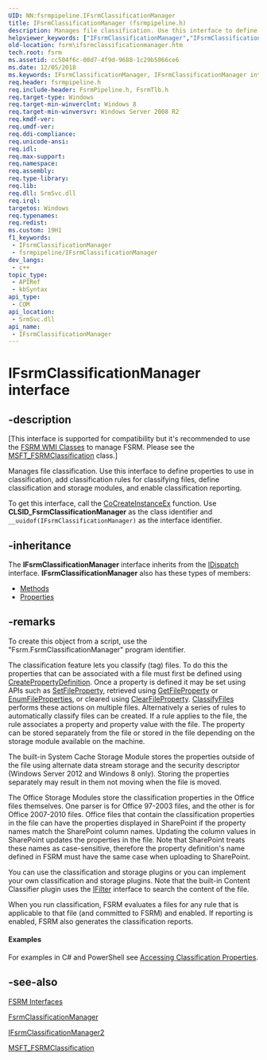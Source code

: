 ```yaml
---
UID: NN:fsrmpipeline.IFsrmClassificationManager
title: IFsrmClassificationManager (fsrmpipeline.h)
description: Manages file classification. Use this interface to define properties to use in classification, add classification rules for classifying files, define classification and storage modules, and enable classification reporting.
helpviewer_keywords: ["IFsrmClassificationManager","IFsrmClassificationManager interface [File Server Resource Manager]","IFsrmClassificationManager interface [File Server Resource Manager]","described","fs.ifsrmclassificationmanager","fsrm.ifsrmclassificationmanager","fsrmpipeline/IFsrmClassificationManager"]
old-location: fsrm\ifsrmclassificationmanager.htm
tech.root: fsrm
ms.assetid: cc504f6c-00d7-4f9d-9688-1c29b5066ce6
ms.date: 12/05/2018
ms.keywords: IFsrmClassificationManager, IFsrmClassificationManager interface [File Server Resource Manager], IFsrmClassificationManager interface [File Server Resource Manager],described, fs.ifsrmclassificationmanager, fsrm.ifsrmclassificationmanager, fsrmpipeline/IFsrmClassificationManager
req.header: fsrmpipeline.h
req.include-header: FsrmPipeline.h, FsrmTlb.h
req.target-type: Windows
req.target-min-winverclnt: Windows 8
req.target-min-winversvr: Windows Server 2008 R2
req.kmdf-ver: 
req.umdf-ver: 
req.ddi-compliance: 
req.unicode-ansi: 
req.idl: 
req.max-support: 
req.namespace: 
req.assembly: 
req.type-library: 
req.lib: 
req.dll: SrmSvc.dll
req.irql: 
targetos: Windows
req.typenames: 
req.redist: 
ms.custom: 19H1
f1_keywords:
 - IFsrmClassificationManager
 - fsrmpipeline/IFsrmClassificationManager
dev_langs:
 - c++
topic_type:
 - APIRef
 - kbSyntax
api_type:
 - COM
api_location:
 - SrmSvc.dll
api_name:
 - IFsrmClassificationManager
---
```


# IFsrmClassificationManager interface


## -description

<p class="CCE_Message">[This interface is supported for compatibility but it's recommended to use the 
    <a href="/previous-versions/windows/desktop/fsrm/fsrm-wmi-classes">FSRM WMI Classes</a> to manage FSRM. Please see the 
    <a href="/previous-versions/windows/desktop/fsrm/msft-fsrmclassification">MSFT_FSRMClassification</a> class.]

Manages file classification. Use this interface to define properties to use in classification, add 
    classification rules for classifying files, define classification and storage modules, and enable classification 
    reporting.

To get this interface, call the 
    <a href="/windows/desktop/api/combaseapi/nf-combaseapi-cocreateinstanceex">CoCreateInstanceEx</a> function. Use 
    <b>CLSID_FsrmClassificationManager</b> as the class identifier and 
    <code>__uuidof(IFsrmClassificationManager)</code> as the interface identifier.

## -inheritance

The <b xmlns:loc="http://microsoft.com/wdcml/l10n">IFsrmClassificationManager</b> interface inherits from the <a href="/previous-versions/windows/desktop/api/oaidl/nn-oaidl-idispatch">IDispatch</a> interface. <b>IFsrmClassificationManager</b> also has these types of members:
<ul>
<li><a href="https://docs.microsoft.com/">Methods</a></li>
<li><a href="https://docs.microsoft.com/">Properties</a></li>
</ul>

## -remarks

To create this object from a script, use the "Fsrm.FsrmClassificationManager" program 
    identifier.

The classification feature lets you classify (tag) files. To do this the properties that can be associated with 
     a file must first be defined using 
     <a href="/previous-versions/windows/desktop/api/fsrmpipeline/nf-fsrmpipeline-ifsrmclassificationmanager-createpropertydefinition">CreatePropertyDefinition</a>. 
     Once a property is defined it may be set using APIs such as 
     <a href="/previous-versions/windows/desktop/api/fsrmpipeline/nf-fsrmpipeline-ifsrmclassificationmanager-setfileproperty">SetFileProperty</a>, retrieved 
     using <a href="/previous-versions/windows/desktop/api/fsrmpipeline/nf-fsrmpipeline-ifsrmclassificationmanager-getfileproperty">GetFileProperty</a> or 
     <a href="/previous-versions/windows/desktop/api/fsrmpipeline/nf-fsrmpipeline-ifsrmclassificationmanager-enumfileproperties">EnumFileProperties</a>, or 
     cleared using 
     <a href="/previous-versions/windows/desktop/api/fsrmpipeline/nf-fsrmpipeline-ifsrmclassificationmanager-clearfileproperty">ClearFileProperty</a>. 
     <a href="/previous-versions/windows/desktop/api/fsrmpipeline/nf-fsrmpipeline-ifsrmclassificationmanager2-classifyfiles">ClassifyFiles</a> performs these 
     actions on multiple files. Alternatively a series of rules to automatically classify files can be created. If a 
     rule applies to the file, the rule associates a property and property value with the file. The property can be 
     stored separately from the file or stored in the file depending on the storage module available on the 
     machine.

The built-in System Cache Storage Module stores the properties outside of the file using alternate data stream 
     storage and the security descriptor (Windows Server 2012 and Windows 8 only). Storing the 
     properties separately may result in them not moving when the file is moved.

The Office Storage Modules store the classification properties in the Office files themselves. One parser is 
     for Office 97-2003 files, and the other is for Office 2007-2010 files. Office files that contain the 
     classification properties in the file can have the properties displayed in SharePoint if the property names match 
     the SharePoint column names. Updating the column values in SharePoint updates the properties in the file. Note 
     that SharePoint treats these names as case-sensitive, therefore the property definition's name defined in FSRM 
     must have the same case when uploading to SharePoint.

You can use the classification and storage plugins or you can implement your own classification and storage 
     plugins. Note that the built-in Content Classifier plugin uses the 
     <a href="/windows/desktop/api/filter/nn-filter-ifilter">IFilter</a> interface to search the content of the file.

When you run classification, FSRM evaluates a files for any rule that is applicable to that file (and committed 
     to FSRM) and enabled. If reporting is enabled, FSRM also generates the classification reports.


#### Examples

For examples in C# and PowerShell see 
     <a href="/previous-versions/windows/desktop/fsrm/accessing-classification-properties">Accessing Classification Properties</a>.

<div class="code"></div>

## -see-also

<a href="/previous-versions/windows/desktop/fsrm/fsrm-interfaces">FSRM Interfaces</a>



<a href="/previous-versions/windows/desktop/fsrm/fsrmclassificationmanager">FsrmClassificationManager</a>



<a href="/previous-versions/windows/desktop/api/fsrmpipeline/nn-fsrmpipeline-ifsrmclassificationmanager2">IFsrmClassificationManager2</a>



<a href="/previous-versions/windows/desktop/fsrm/msft-fsrmclassification">MSFT_FSRMClassification</a>
